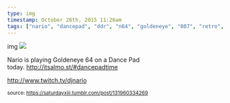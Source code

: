 ```yaml
---
type: img
timestamp: October 26th, 2015 11:26am
tags: ["nario", "dancepad", "ddr", "n64", "goldeneye", "007", "retro", "game", "stream", "live", "twitch", "art"]
---
```

img
<img src="https://saturdayxiii.github.io/media/131960334269.png"/>

Nario is playing Goldeneye 64 on a Dance Pad today. <a href="http://itsalmo.st/#dancepadtime" target="_blank">http://itsalmo.st/#dancepadtime</a>

<a href="http://www.twitch.tv/djnario" target="_blank">http://www.twitch.tv/djnario</a><br/>
 
      
      
      
      
      
  
<small>source: https://saturdayxiii.tumblr.com/post/131960334269</small>